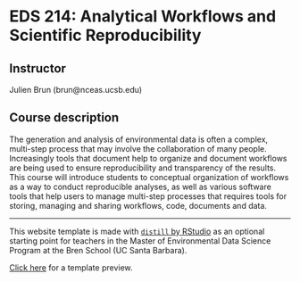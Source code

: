 # EDS 214: Analytical Workflows and Scientific Reproducibility

## Instructor

Julien Brun (brun\@nceas.ucsb.edu)

## Course description

The generation and analysis of environmental data is often a complex, multi-step process that may involve the collaboration of many people. Increasingly tools that document help to organize and document workflows are being used to ensure reproducibility and transparency of the results. This course will introduce students to conceptual organization of workflows as a way to conduct reproducible analyses, as well as various software tools that help users to manage multi-step processes that requires tools for storing, managing and sharing workflows, code, documents and data.



<hr>

This website template is made with [`distill` by RStudio](https://rstudio.github.io/distill/) as an optional starting point for teachers in the Master of Environmental Data Science Program at the Bren School (UC Santa Barbara). 

[Click here](https://allisonhorst.github.io/meds-distill-template/) for a template preview.

